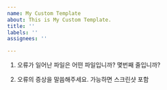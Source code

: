 ```yaml
---
name: My Custom Template
about: This is My Custom Template.
title: ''
labels: ''
assignees: ''

---
```


1. 오류가 일어난 파일은 어떤 파일입니까? 몇번째 줄입니까?

2. 오류의 증상을 말씀해주세요. 가능하면 스크린샷 포함
